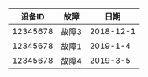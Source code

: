 
| 设备ID | 故障 | 日期 | 
| ------ | ------ | ------ |
| 12345678 | 故障3 | 2018-12-1 |
| 12345678 | 故障1 | 2019-1-4 |
| 12345678 | 故障4 | 2019-3-5 |
